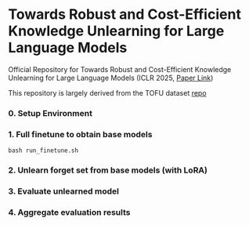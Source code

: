 # Towards Robust and Cost-Efficient Knowledge Unlearning for Large Language Models
Official Repository for Towards Robust and Cost-Efficient Knowledge Unlearning for Large Language Models (ICLR 2025, [Paper Link](https://openreview.net/forum?id=1ExfUpmIW4))

This repository is largely derived from the TOFU dataset [repo](https://github.com/locuslab/tofu)

### 0. Setup Environment


### 1. Full finetune to obtain base models
```
bash run_finetune.sh
```

### 2. Unlearn forget set from base models (with LoRA)

### 3. Evaluate unlearned model

### 4. Aggregate evaluation results
